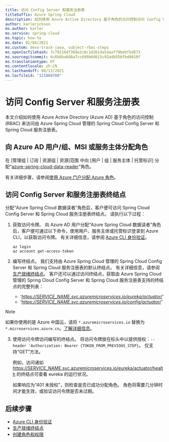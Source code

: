 ```yaml
---
title: 访问 Config Server 和服务注册表
titleSuffix: Azure Spring Cloud
description: 如何使用 Azure Active Directory 基于角色的访问控制访问 Config Server 和服务注册表终结点。
author: karlerickson
ms.author: karler
ms.service: spring-cloud
ms.topic: how-to
ms.date: 02/04/2021
ms.custom: devx-track-java, subject-rbac-steps
ms.openlocfilehash: 7c792164f30de2c8c1d2614a54aaf79bebfbd873
ms.sourcegitcommit: 6c6b8ba688a7cc699b68615c92adb550fbd0610f
ms.translationtype: HT
ms.contentlocale: zh-CN
ms.lasthandoff: 08/13/2021
ms.locfileid: "121860780"
---
```

# <a name="access-config-server-and-service-registry"></a>访问 Config Server 和服务注册表

本文介绍如何使用 Azure Active Directory (Azure AD) 基于角色的访问控制 (RBAC) 来访问由 Azure Spring Cloud 管理的 Spring Cloud Config Server 和 Spring Cloud 服务注册表。

## <a name="assign-role-to-azure-ad-usergroup-msi-or-service-principal"></a>向 Azure AD 用户/组、MSI 或服务主体分配角色

在 [管理组 | 订阅 | 资源组 | 资源]范围 中向 [用户 | 组 | 服务主体 | 托管标识] 分配“[azure-spring-cloud-data-reader](../role-based-access-control/built-in-roles.md#azure-spring-cloud-data-reader)”角色。

有关详细步骤，请参阅[使用 Azure 门户分配 Azure 角色](../role-based-access-control/role-assignments-portal.md)。

## <a name="access-config-server-and-service-registry-endpoints"></a>访问 Config Server 和服务注册表终结点

分配“Azure Spring Cloud 数据读者”角色后，客户便可访问 Spring Cloud Config Server 和 Spring Cloud 服务注册表终结点。 请执行以下过程：

1. 获取访问令牌。 向 Azure AD 用户分配“Azure Spring Cloud 数据读者”角色后，客户便可通过以下命令，使用用户、服务主体或托管标识登录到 Azure CLI，以获取访问令牌。 有关详细信息，请参阅 [Azure CLI 身份验证](/cli/azure/authenticate-azure-cli)。

    ```azurecli
    az login
    az account get-access-token
    ```

2. 编写终结点。 我们支持由 Azure Spring Cloud 管理的 Spring Cloud Config Server 和 Spring Cloud 服务注册表的默认终结点。 有关详细信息，请参阅[生产就绪终结点](https://docs.spring.io/spring-boot/docs/current/reference/htmlsingle/#production-ready-endpoints)。 客户还可以通过访问终结点，获取由 Azure Spring Cloud 管理的 Spring Cloud Config Server 和 Spring Cloud 服务注册表支持的终结点的完整列表：

    * *'https://SERVICE_NAME.svc.azuremicroservices.io/eureka/actuator/'*
    * *'https://SERVICE_NAME.svc.azuremicroservices.io/config/actuator/'*

>[!NOTE]
> 如果你使用的是 Azure 中国云，请将 `*.azuremicroservices.io` 替换为 `*.microservices.azure.cn`。[了解详细信息](/azure/china/resources-developer-guide#check-endpoints-in-azure)。

3. 使用访问令牌访问编写的终结点。 将访问令牌放在标头中以提供授权：`--header 'Authorization: Bearer {TOKEN_FROM_PREVIOUS_STEP}`。  仅支持“GET”方法。

    例如，访问诸如 https://SERVICE_NAME.svc.azuremicroservices.io/eureka/actuator/health 的终结点可查看 eureka 的运行状况。

    如果响应为“401 未授权”，则检查是否已成功分配角色。  角色将需要几分钟时间才能生效，或验证访问令牌是否未过期。

## <a name="next-steps"></a>后续步骤

* [Azure CLI 身份验证](/cli/azure/authenticate-azure-cli)
* [生产就绪终结点](https://docs.spring.io/spring-boot/docs/current/reference/htmlsingle/#production-ready-endpoints)
* [创建角色和权限](how-to-permissions.md)
